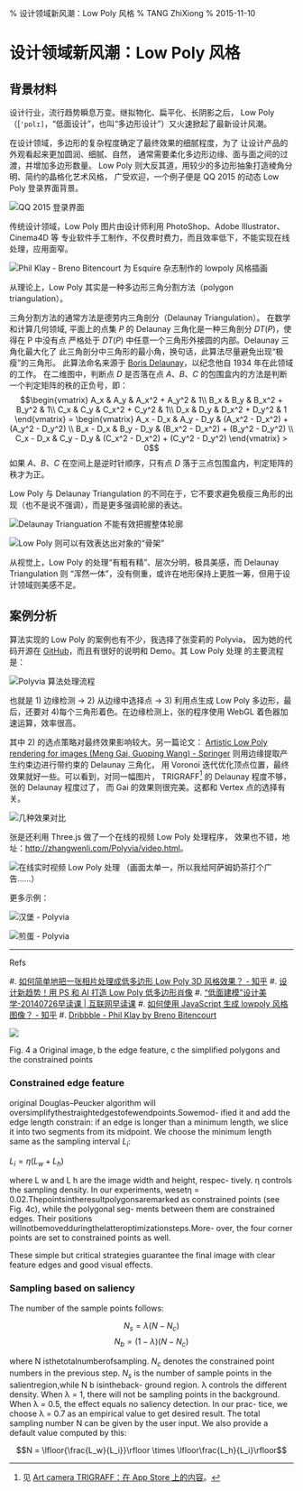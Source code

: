 % 设计领域新风潮：Low Poly 风格
% TANG ZhiXiong
% 2015-11-10

设计领域新风潮：Low Poly 风格
=============================

背景材料
--------

设计行业，流行趋势瞬息万变。继拟物化、扁平化、长阴影之后，
Low Poly（[`'pɒlɪ]`，“低面设计”，也叫“多边形设计”）又火速掀起了最新设计风潮。

在设计领域，多边形的复杂程度确定了最终效果的细腻程度，为了
让设计产品的外观看起来更加圆润、细腻、自然，
通常需要柔化多边形边缘、面与面之间的过渡，并增加多边形数量。
Low Poly 则大反其道，用较少的多边形抽象打造棱角分明、简约的晶格化艺术风格，
广受欢迎，一个例子便是 QQ 2015 的动态 Low Poly 登录界面背景。

![QQ 2015 登录界面][qq-login]

传统设计领域，Low Poly 图片由设计师利用 PhotoShop、Adobe Illustrator、Cinema4D 等
专业软件手工制作，不仅费时费力，而且效率低下，不能实现在线处理，应用面窄。

![Phil Klay - Breno Bitencourt 为 Esquire 杂志制作的 lowpoly 风格插画](http://gnat.qiniudn.com/homework/phil-clay.jpg)

从理论上，Low Poly 其实是一种多边形三角分割方法（polygon triangulation）。

三角分割方法的通常方法是德劳内三角剖分（Delaunay Triangulation）。
在数学和计算几何领域, 平面上的点集 $P$
的 Delaunay 三角化是一种三角剖分 $DT(P)$，使得在 P 中没有点
严格处于 $DT(P)$ 中任意一个三角形外接圆的内部。Delaunay 三角化最大化了
此三角剖分中三角形的最小角，换句话，此算法尽量避免出现“极瘦”的三角形。
此算法命名来源于 [Boris Delaunay]，以纪念他自 1934 年在此领域的工作。
在二维图中，判断点 $D$ 是否落在点 $A$、$B$、$C$ 的包围盒内的方法是判断一个判定矩阵的秩的正负号，即：
$$\begin{vmatrix}
A_x & A_y & A_x^2 + A_y^2 & 1\\
B_x & B_y & B_x^2 + B_y^2 & 1\\
C_x & C_y & C_x^2 + C_y^2 & 1\\
D_x & D_y & D_x^2 + D_y^2 & 1
\end{vmatrix} = \begin{vmatrix}
A_x - D_x & A_y - D_y & (A_x^2 - D_x^2) + (A_y^2 - D_y^2) \\
B_x - D_x & B_y - D_y & (B_x^2 - D_x^2) + (B_y^2 - D_y^2) \\
C_x - D_x & C_y - D_y & (C_x^2 - D_x^2) + (C_y^2 - D_y^2)
\end{vmatrix} > 0$$
如果  $A$、$B$、$C$ 在空间上是逆时针顺序，只有点 $D$ 落于三点包围盒内，判定矩阵的秩才为正。

Low Poly 与 Delaunay Triangulation 的不同在于，它不要求避免极瘦三角形的出现（也不是说不强调），而是更多强调轮廓的表达。

![Delaunay Trianguation 不能有效把握整体轮廓](http://gnat.qiniudn.com/homework/zhihu-shit-1.png)

![Low Poly 则可以有效表达出对象的“骨架”](http://gnat.qiniudn.com/homework/zhihu-shit-2.png)

从视觉上，Low Poly 的处理“有粗有精”、层次分明，极具美感，而 Delaunay Triangulation 则
“浑然一体”，没有侧重，或许在地形保持上更胜一筹，但用于设计领域则美感不足。

案例分析
--------

算法实现的 Low Poly 的案例也有不少，我选择了张雯莉的 Polyvia，
因为她的代码开源在 [GitHub](https://github.com/Ovilia/Polyvia/)，而且有很好的说明和 Demo。其 Low Poly 处理
的主要流程是：

![Polyvia 算法处理流程][phases]

也就是 1) 边缘检测 $\to$ 2) 从边缘中选择点 $\to$ 3) 利用点生成 Low Poly 多边形，最后，还要对 4)每个三角形着色。在边缘检测上，张的程序使用 WebGL 着色器加速运算，效率很高。

其中 2) 的选点策略对最终效果影响较大。另一篇论文：
[Artistic Low Poly rendering for images (Meng Gai, Guoping Wang) - Springer]
则用边缘提取产生约束边进行带约束的 Delaunay 三角化，
用 Voronoi 迭代优化顶点位置，最终效果就好一些。可以看到，对同一幅图片，
TRIGRAFF[^trigraff] 的 Delaunay 程度不够，张的 Delaunay 程度过了，
而 Gai 的效果则很完美。这都和 Vertex 点的选择有关。

[^trigraff]: 见 [Art camera TRIGRAFF：在 App Store 上的内容](https://itunes.apple.com/cn/app/art-cameratrigraff/id646603902)。

![几种效果对比][compare]

张是还利用 Three.js 做了一个在线的视频 Low Poly 处理程序，
效果也不错，地址：<http://zhangwenli.com/Polyvia/video.html>。

![在线实时视频 Low Poly 处理 （画面太单一，所以我给阿萨姆奶茶打个广告……）][video]

更多示例：

![汉堡 - Polyvia](http://gnat.qiniudn.com/homework/zhihu-shit-3.png)

![煎蛋 - Polyvia](http://gnat.qiniudn.com/homework/zhihu-shit-4.png)

[qq-login]: http://gnat.qiniudn.com/homework/qq-lowpoly.png
[compare]: http://gnat.qiniudn.com/homework/compare.png
[phases]: http://gnat.qiniudn.com/homework/phases.png
[video]: http://gnat.qiniudn.com/homework/video.png
[Boris Delaunay]: https://en.wikipedia.org/wiki/Boris_Delaunay
[Artistic Low Poly rendering for images (Meng Gai, Guoping Wang) - Springer]: http://link.springer.com/article/10.1007/s00371-015-1082-2

---

Refs

#. [如何简单地把一张相片处理成低多边形 Low Poly 3D 风格效果？ - 知乎](http://www.zhihu.com/question/20875750)
#. [设计新趋势！用 PS 和 AI 打造 Low Poly 低多边形肖像](http://pcedu.pconline.com.cn/490/4906839.html)
#. [“低面建模”设计美学-20140726早读课 | 互联网早读课](http://zaodula.com/archives/8578.html)
#. [如何使用 JavaScript 生成 lowpoly 风格图像？ - 知乎](http://www.zhihu.com/question/29856775)
#. [Dribbble - Phil Klay by Breno Bitencourt](https://dribbble.com/shots/2246022-Phil-Klay)


![][micky]

Fig. 4 a Original image, b the edge feature, c the simplified polygons
and the constrained points


[micky]: micky.png



### Constrained edge feature

 original Douglas–Peucker algorithm will
oversimplifythestraightedgestofewendpoints.Sowemod-
ified it and add the edge length constrain: if an edge is longer
than a minimum length, we slice it into two segments from
its midpoint. We choose the minimum length same as the
sampling interval $L_i$:

$L_i = \eta (L_w+L_h)$

where L w and L h are the image width and height, respec-
tively. η controls the sampling density. In our experiments,
wesetη = 0.02.Thepointsintheresultpolygonsaremarked
as constrained points (see Fig. 4c), while the polygonal seg-
ments between them are constrained edges. Their positions
willnotbemovedduringthelatteroptimizationsteps.More-
over, the four corner points are set to constrained points as
well.

These simple but critical strategies guarantee the final
image with clear feature edges and good visual effects.

### Sampling based on saliency

The number of the sample points follows:

$$ N_s = \lambda (N - N_c )$$
$$ N_b = (1 - \lambda )(N - N_c ) $$

where N isthetotalnumberofsampling. $N_c$ denotes the 
constrained point numbers in the previous step. $N_s$ is the number
of sample points in the salientregion,while N b isintheback-
ground region. λ controls the different density. When λ = 1,
there will not be sampling points in the background. When
λ = 0.5, the effect equals no saliency detection. In our prac-
tice, we choose λ = 0.7 as an empirical value to get desired
result. The total sampling number N can be given by the user
input. We also provide a default value computed by this:

$$N = \lfloor{\frac{L_w}{L_i}}\rfloor \times \lfloor\frac{L_h}{L_i}\rfloor$$


